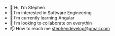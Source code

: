 - 👋 Hi, I’m Stephen
- 👀 I’m interested in Software Engineering
- 🌱 I’m currently learning Angular
- 💞️ I’m looking to collaborate on everythin
- 📫 How to reach me stephendevelop@gmail.com

<!---
stephendevelop/stephendevelop is a ✨ special ✨ repository because its `README.md` (this file) appears on your GitHub profile.
You can click the Preview link to take a look at your changes.
--->
